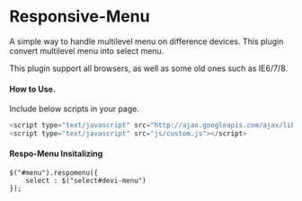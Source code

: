 Responsive-Menu
===============

A simple way to handle multilevel menu on difference devices. This plugin convert multilevel menu into select menu.

This plugin support all browsers, as well as some old ones such as IE6/7/8.

#### How to Use.
Include below scripts in your page.

```javascript
<script type="text/javascript" src="http://ajax.googleapis.com/ajax/libs/jquery/1.7.1/jquery.min.js"></script>
<script type="text/javascript" src="js/custom.js"></script>
```
#### Respo-Menu Insitalizing
```
$("#menu").respomenu({
	select : $("select#devi-menu")
});
```
